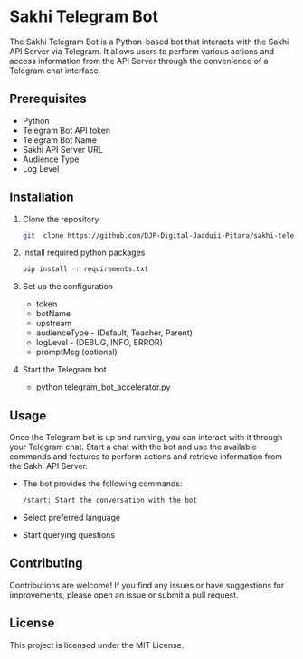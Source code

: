 # Sakhi Telegram Bot

The Sakhi Telegram Bot is a Python-based bot that interacts with the Sakhi API Server via Telegram. It allows users to perform various actions and access information from the API Server through the convenience of a Telegram chat interface.

## Prerequisites

- Python
- Telegram Bot API token
- Telegram Bot Name
- Sakhi API Server URL
- Audience Type
- Log Level

## Installation

1. Clone the repository

   ```bash
   git  clone https://github.com/DJP-Digital-Jaaduii-Pitara/sakhi-telegram-service.git

2. Install required python packages

   ```bash
   pip install -r requirements.txt

3. Set up the configuration

   - token
   - botName
   - upstream
   - audienceType - (Default, Teacher, Parent)
   - logLevel - (DEBUG, INFO, ERROR)
   - promptMsg (optional)

5. Start the Telegram bot

   - python telegram_bot_accelerator.py

## Usage

Once the Telegram bot is up and running, you can interact with it through your Telegram chat. Start a chat with the bot and use the available commands and features to perform actions and retrieve information from the Sakhi API Server.

  - The bot provides the following commands:

    ```bash
    /start: Start the conversation with the bot

  - Select preferred language
  - Start querying questions

## Contributing
Contributions are welcome! If you find any issues or have suggestions for improvements, please open an issue or submit a pull request.

## License
This project is licensed under the MIT License.
